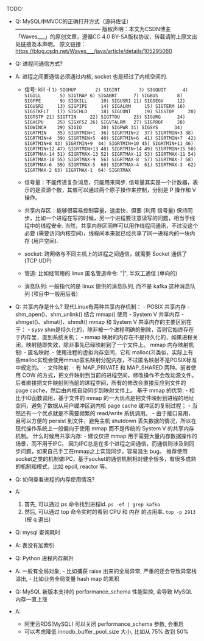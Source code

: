 

TODO:


- Q: MySQL中MVCC的正确打开方式（源码佐证）
————————————————
版权声明：本文为CSDN博主「Waves___」的原创文章，遵循CC 4.0 BY-SA版权协议，转载请附上原文出处链接及本声明。
原文链接：https://blog.csdn.net/Waves___/java/article/details/105295060


- Q: 进程间通信方式?
- A: 进程之间要通信必须通过内核, socket 也是经过了内核空间的.
    - 信号:  kill -l
            ```
             1) SIGHUP       2) SIGINT       3) SIGQUIT      4) SIGILL       5) SIGTRAP
             6) SIGABRT      7) SIGBUS       8) SIGFPE       9) SIGKILL     10) SIGUSR1
            11) SIGSEGV     12) SIGUSR2     13) SIGPIPE     14) SIGALRM     15) SIGTERM
            16) SIGSTKFLT   17) SIGCHLD     18) SIGCONT     19) SIGSTOP     20) SIGTSTP
            21) SIGTTIN     22) SIGTTOU     23) SIGURG      24) SIGXCPU     25) SIGXFSZ
            26) SIGVTALRM   27) SIGPROF     28) SIGWINCH    29) SIGIO       30) SIGPWR
            31) SIGSYS      34) SIGRTMIN    35) SIGRTMIN+1  36) SIGRTMIN+2  37) SIGRTMIN+3
            38) SIGRTMIN+4  39) SIGRTMIN+5  40) SIGRTMIN+6  41) SIGRTMIN+7  42) SIGRTMIN+8
            43) SIGRTMIN+9  44) SIGRTMIN+10 45) SIGRTMIN+11 46) SIGRTMIN+12 47) SIGRTMIN+13
            48) SIGRTMIN+14 49) SIGRTMIN+15 50) SIGRTMAX-14 51) SIGRTMAX-13 52) SIGRTMAX-12
            53) SIGRTMAX-11 54) SIGRTMAX-10 55) SIGRTMAX-9  56) SIGRTMAX-8  57) SIGRTMAX-7
            58) SIGRTMAX-6  59) SIGRTMAX-5  60) SIGRTMAX-4  61) SIGRTMAX-3  62) SIGRTMAX-2
            63) SIGRTMAX-1  64) SIGRTMAX
            ```
      
    - 信号量：不能传递复杂消息，只能用来同步. 
            信号量其实是一个计数器，表示的是资源个数，其值可以通过两个原子操作来控制，分别是 P 操作和 V 操作。
    
    - 共享内存区：能够很容易控制容量，速度快，但要 (利用 信号量) 保持同步，比如一个进程在写的时候，另一个进程要注意读写的问题，相当于线程中的线程安全.
                当然，共享内存区同样可以用作线程间通讯，不过没这个必要 (需要访问内核空间)，线程间本来就已经共享了同一进程内的一块内存 (用户空间).
    
    - socket: 跨网络与不同主机上的进程之间通信，就需要 Socket 通信了 (TCP UDP)
      
    - 管道: 比如经常用的 linux 匿名管道命令: "|", 半双工通信 (单向的) 
      
    - 消息队列: 一般指代的是 linux 提供的消息队列, 而不是 kafka 这种消息队列 (项目中一般用后者)


- Q: 共享内存是什么?
    现代Linux有两种共享内存机制：
        - POSIX 共享内存
           - shm_open()、shm_unlink() 结合 mmap() 使用
        - System V 共享内存
           - shmget()、shmat()、shmdt()
    mmap 和 System V 共享内存的主要区别在于：
         - sysv shm是持久化的，除非被一个进程明确的删除，否则它始终存在于内存里，直到系统关机； 
         - mmap 映射的内存在不是持久化的，如果进程关闭，映射随即失效，除非事先已经映射到了一个文件上。
    mmap 内存映射机制:
         - 匿名映射. 
             - 使用进程的虚拟内存空间，它和 malloc(3)类似，实际上有些malloc实现会使用mmap匿名映射分配内存，不过匿名映射不是POSIX标准中规定的。
         - 文件映射.
             - 有 MAP_PRIVATE 和 MAP_SHARED 两种。前者使用 COW 的方式，把文件映射到当前的进程空间，修改操作不会改动源文件。后者直接把文件映射到当前的进程空间，所有的修改会直接反应到文件的page cache，然后由内核自动同步到映射文件上。
    基于 mmap 的优势: 
         - 相比于IO函数调用，基于文件的 mmap 的一大优点是把文件映射到进程的地址空间，避免了数据从用户缓冲区到内核 page cache 缓冲区的复制过程；
         - 当然还有一个优点就是不需要频繁的 read/write 系统调用。
         - 由于接口易用，且可以方便的 persist 到文件，避免主机 shutdown 丢失数据的情况，所以在现代操作系统上一般偏向于使用 mmap 而不是传统的 System V 的共享内存机制。
    什么时候用共享内存:
         - 建议仅把 mmap 用于需要大量内存数据操作的场景，而不用于IPC。
           因为IPC总是在多个进程之间通信，而通信则涉及到同步问题，如果自己手工在mmap之上实现同步，容易滋生 bug。
           推荐使用socket之类的机制做IPC，基于socket的通信机制相对健全很多，有很多成熟的机制和模式，比如 epoll, reactor 等。  



- Q: 如何查看进程的内存使用情况?
- A:
    1. 首先, 可以通过 ps 命令找到进程id. `ps -ef | grep kafka`
    2. 然后, 可以通过 top 命令实时的看到 CPU 和 内存 的占用率. `top -p 2913` (按 q 退出)

- Q: mysql 查询耗时
- A: 表没有加索引

- Q: Python 进程内存飙升
- A: 一般有全局对象, 
      - 比如捕获 raise 出来的全局异常, 严重的还会导致异常栈溢出, 
      - 比如业务全局变量 hash map 的累积

- Q: MySQL 新版本支持的 performance_schema 性能监控, 会导致 MySQL 内存一直上涨
- A: 
    - 阿里云RDS(MySQL) 可以关闭 performance_schema 参数, 会重启
    - 可以考虑降低 innodb_buffer_pool_size 大小, 比如从 75% 改到 50%





